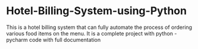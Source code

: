# Hotel-Billing-System-using-Python
This is a hotel billing system that can fully automate the process of ordering various food items on the menu. It is a complete project with python - pycharm code with full documentation
